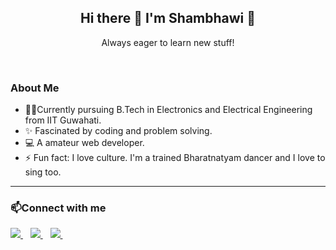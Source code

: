 
<h2 align='center'>
  Hi there 👋 I'm Shambhawi 👩
</h2>
<p align='center'>
  Always eager to learn new stuff!
</p>
<br>

<h3>About Me</h3>
<ul>
  <li>👨‍🎓Currently pursuing B.Tech in Electronics and Electrical Engineering from IIT Guwahati.</li>
  <li>✨ Fascinated by coding and problem solving.</li>
  <li>💻 A amateur web developer.</li>
  <li>⚡ Fun fact: I love culture. I'm a trained Bharatnatyam dancer and I love to sing too.
</ul>

<hr>
<h3>📫Connect with me</h3>
<p>
  <a href="https://linkedin.com/in/shambhawibhure">
    <img src="https://img.shields.io/badge/linkedin-%230077B5.svg?&style=for-the-badge&logo=linkedin&logoColor=white" />
  </a>&nbsp;&nbsp;
  <a href="https://www.instagram.com/_shambhawii_">
    <img src="https://img.shields.io/badge/instagram-%23E4405F.svg?&style=for-the-badge&logo=instagram&logoColor=white" />        
  </a>&nbsp;&nbsp;
  <a href="https://twitter.com/ShambhawiBhure">
    <img src="https://img.shields.io/badge/twitter-%230077B5.svg?&style=for-the-badge&logo=twitter&logoColor=white" />
  </a>&nbsp;&nbsp;
  
</p>
<!--
**ShambhawiBhure/ShambhawiBhure** is a ✨ _special_ ✨ repository because its `README.md` (this file) appears on your GitHub profile.

Here are some ideas to get you started:

- 🔭 I’m currently working on ...
- 🌱 I’m currently learning ...
- 👯 I’m looking to collaborate on ...
- 🤔 I’m looking for help with ...
- 💬 Ask me about ...
- 📫 How to reach me: ...
- 😄 Pronouns: ...
- ⚡ Fun fact: ...
-->

